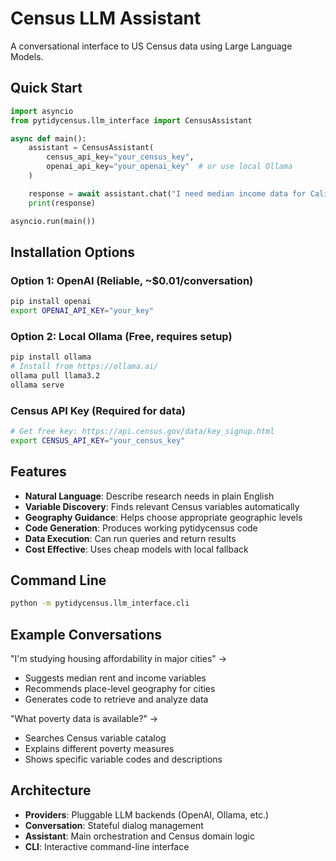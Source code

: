 # Census LLM Assistant

A conversational interface to US Census data using Large Language Models.

## Quick Start

```python
import asyncio
from pytidycensus.llm_interface import CensusAssistant

async def main():
    assistant = CensusAssistant(
        census_api_key="your_census_key",
        openai_api_key="your_openai_key"  # or use local Ollama
    )

    response = await assistant.chat("I need median income data for California cities")
    print(response)

asyncio.run(main())
```

## Installation Options

### Option 1: OpenAI (Reliable, ~$0.01/conversation)
```bash
pip install openai
export OPENAI_API_KEY="your_key"
```

### Option 2: Local Ollama (Free, requires setup)
```bash
pip install ollama
# Install from https://ollama.ai/
ollama pull llama3.2
ollama serve
```

### Census API Key (Required for data)
```bash
# Get free key: https://api.census.gov/data/key_signup.html
export CENSUS_API_KEY="your_census_key"
```

## Features

- **Natural Language**: Describe research needs in plain English
- **Variable Discovery**: Finds relevant Census variables automatically
- **Geography Guidance**: Helps choose appropriate geographic levels
- **Code Generation**: Produces working pytidycensus code
- **Data Execution**: Can run queries and return results
- **Cost Effective**: Uses cheap models with local fallback

## Command Line
```bash
python -m pytidycensus.llm_interface.cli
```

## Example Conversations

"I'm studying housing affordability in major cities" →
- Suggests median rent and income variables
- Recommends place-level geography for cities
- Generates code to retrieve and analyze data

"What poverty data is available?" →
- Searches Census variable catalog
- Explains different poverty measures
- Shows specific variable codes and descriptions

## Architecture

- **Providers**: Pluggable LLM backends (OpenAI, Ollama, etc.)
- **Conversation**: Stateful dialog management
- **Assistant**: Main orchestration and Census domain logic
- **CLI**: Interactive command-line interface